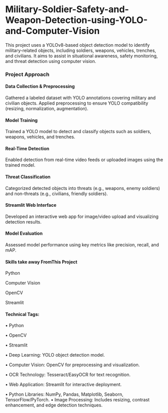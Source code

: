 # Military-Soldier-Safety-and-Weapon-Detection-using-YOLO-and-Computer-Vision

This project uses a YOLOv8-based object detection model to identify military-related objects, including soldiers, weapons, vehicles, trenches, and civilians. It aims to assist in situational awareness, safety monitoring, and threat detection using computer vision.

### Project Approach 
#### Data Collection & Preprocessing
Gathered a labeled dataset with YOLO annotations covering military and civilian objects.
Applied preprocessing to ensure YOLO compatibility (resizing, normalization, augmentation).

#### Model Training
Trained a YOLO model to detect and classify objects such as soldiers, weapons, vehicles, and trenches.

#### Real-Time Detection
Enabled detection from real-time video feeds or uploaded images using the trained model.

#### Threat Classification
Categorized detected objects into threats (e.g., weapons, enemy soldiers) and non-threats (e.g., civilians, friendly soldiers).

#### Streamlit Web Interface
Developed an interactive web app for image/video upload and visualizing detection results.

#### Model Evaluation
Assessed model performance using key metrics like precision, recall, and mAP.

#### Skills take away FromThis Project
Python

Computer Vision

OpenCV

Streamlit

#### Technical Tags:
• Python

• OpenCV

• Streamlit

• Deep Learning: YOLO object detection model.

• Computer Vision: OpenCV for preprocessing and visualization.

• OCR Technology: Tesseract/EasyOCR for text recognition.

• Web Application: Streamlit for interactive deployment.

• Python Libraries: NumPy, Pandas, Matplotlib, Seaborn, TensorFlow/PyTorch.
• Image Processing: Includes resizing, contrast enhancement, and edge detection techniques.

